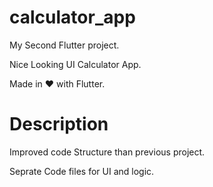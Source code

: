 # calculator_app

My Second Flutter project.

Nice Looking UI Calculator App.

Made in ❤ with Flutter.

# Description

Improved code Structure than previous project.

Seprate Code files for UI and logic.




